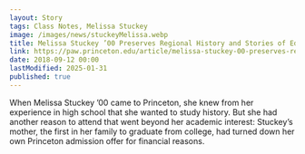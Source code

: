 ```yaml
---
layout: Story
tags: Class Notes, Melissa Stuckey
image: /images/news/stuckeyMelissa.webp
title: Melissa Stuckey ’00 Preserves Regional History and Stories of Education in the Segregated South
link: https://paw.princeton.edu/article/melissa-stuckey-00-preserves-regional-history-and-stories-education-segregated-south
date: 2018-09-12 00:00
lastModified: 2025-01-31
published: true
---
```


When Melissa Stuckey ’00 came to Princeton, she knew from her experience in high school that she wanted to study history. But she had another reason to attend that went beyond her academic interest: Stuckey’s mother, the first in her family to graduate from college, had turned down her own Princeton admission offer for financial reasons.

